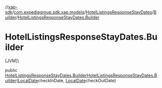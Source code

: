 //[xap-sdk](../../../../index.md)/[com.expediagroup.sdk.xap.models](../../index.md)/[HotelListingsResponseStayDates](../index.md)/[Builder](index.md)/[HotelListingsResponseStayDates.Builder](-hotel-listings-response-stay-dates.-builder.md)

# HotelListingsResponseStayDates.Builder

[JVM]\

public [HotelListingsResponseStayDates.Builder](index.md)[HotelListingsResponseStayDates.Builder](-hotel-listings-response-stay-dates.-builder.md)([LocalDate](https://docs.oracle.com/javase/8/docs/api/java/time/LocalDate.html)checkInDate, [LocalDate](https://docs.oracle.com/javase/8/docs/api/java/time/LocalDate.html)checkOutDate)
